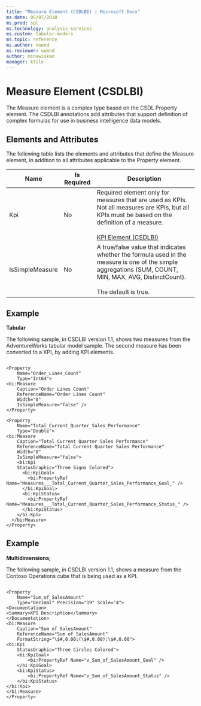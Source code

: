 ```yaml
---
title: "Measure Element (CSDLBI) | Microsoft Docs"
ms.date: 05/07/2018
ms.prod: sql
ms.technology: analysis-services
ms.custom: tabular-models
ms.topic: reference
ms.author: owend
ms.reviewer: owend
author: minewiskan
manager: kfile
---
```

# Measure Element (CSDLBI)

  The Measure element is a complex type based on the CSDL Property element. The CSDLBI annotations add attributes that support definition of complex formulas for use in business intelligence data models.  
  
## Elements and Attributes  
 The following table lists the elements and attributes that define the Measure element, in addition to all attributes applicable to the Property element.  
  
|Name|Is Required|Description|  
|----------|-----------------|-----------------|  
|Kpi|No|Required element only for measures that are used as KPIs. Not all measures are KPIs, but all KPIs must be based on the definition of a measure.<br /><br /> [KPI Element &#40;CSDLBI&#41;](kpi-element-csdlbi.md)|  
|IsSimpleMeasure|No|A true/false value that indicates whether the formula used in the measure is one of the simple aggregations (SUM, COUNT, MIN, MAX, AVG, DistinctCount).<br /><br /> The default is true.|  
  
## Example  
 **Tabular**  
  
 The following sample, in CSDLBI version 1.1, shows two measures from the AdventureWorks tabular model sample. The second measure has been converted to a KPI, by adding KPI elements.  
  
```  
  
<Property   
    Name="Order_Lines_Count"   
    Type="Int64">  
<bi:Measure   
    Caption="Order Lines Count"   
    ReferenceName="Order Lines Count"   
    Width="0"   
    IsSimpleMeasure="false" />  
</Property>  
  
<Property   
    Name="Total_Current_Quarter_Sales_Performance"   
    Type="Double">  
<bi:Measure   
    Caption="Total Current Quarter Sales Performance"   
    ReferenceName="Total Current Quarter Sales Performance"   
    Width="0"   
    IsSimpleMeasure="false">  
    <bi:Kpi   
    StatusGraphic="Three Signs Colored">  
      <bi:KpiGoal>  
        <bi:PropertyRef Name="Measures___Total_Current_Quarter_Sales_Performance_Goal_" />  
      </bi:KpiGoal>  
      <bi:KpiStatus>  
        <bi:PropertyRef Name="Measures___Total_Current_Quarter_Sales_Performance_Status_" />  
      </bi:KpiStatus>  
    </bi:Kpi>  
  </bi:Measure>  
</Property>  
```  
  
## Example  
 **Multidimensiona;**  
  
 The following sample, in CSDLBI version 1.1, shows a measure from the Contoso Operations cube that is being used as a KPI.  
  
```  
  
<Property   
    Name="Sum_of_SalesAmount"   
    Type="Decimal" Precision="19" Scale="4">  
<Documentation>  
<Summary>KPI Description</Summary>  
</Documentation>  
<bi:Measure   
    Caption="Sum of SalesAmount"   
    ReferenceName="Sum of SalesAmount"   
    FormatString="\$#,0.00;(\$#,0.00);\$#,0.00">  
<bi:Kpi   
    StatusGraphic="Three Circles Colored">  
    <bi:KpiGoal>  
        <bi:PropertyRef Name="v_Sum_of_SalesAmount_Goal" />  
    </bi:KpiGoal>  
    <bi:KpiStatus>  
        <bi:PropertyRef Name="v_Sum_of_SalesAmount_Status" />  
    </bi:KpiStatus>  
</bi:Kpi>  
</bi:Measure>  
</Property>  
```  

  
